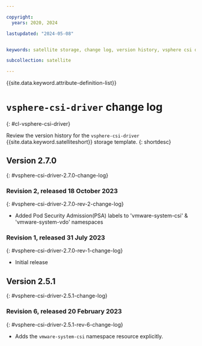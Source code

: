 ```yaml
---

copyright:
  years: 2020, 2024

lastupdated: "2024-05-08"


keywords: satellite storage, change log, version history, vsphere csi driver

subcollection: satellite

---
```


{{site.data.keyword.attribute-definition-list}}

# `vsphere-csi-driver` change log
{: #cl-vsphere-csi-driver}

Review the version history for the `vsphere-csi-driver` {{site.data.keyword.satelliteshort}} storage template.
{: shortdesc}

## Version 2.7.0
{: #vsphere-csi-driver-2.7.0-change-log}


### Revision 2, released 18 October 2023
{: #vsphere-csi-driver-2.7.0-rev-2-change-log}


- Added Pod Security Admission(PSA) labels to 'vmware-system-csi' & 'vmware-system-vdo' namespaces 

### Revision 1, released 31 July 2023
{: #vsphere-csi-driver-2.7.0-rev-1-change-log}


- Initial release


## Version 2.5.1
{: #vsphere-csi-driver-2.5.1-change-log}


### Revision 6, released 20 February 2023
{: #vsphere-csi-driver-2.5.1-rev-6-change-log}


- Adds the `vmware-system-csi` namespace resource explicitly.


